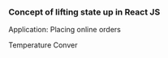 ### Concept of lifting state up in React JS
<p>Application: Placing online orders</p>
<p> Temperature Conver </p>
